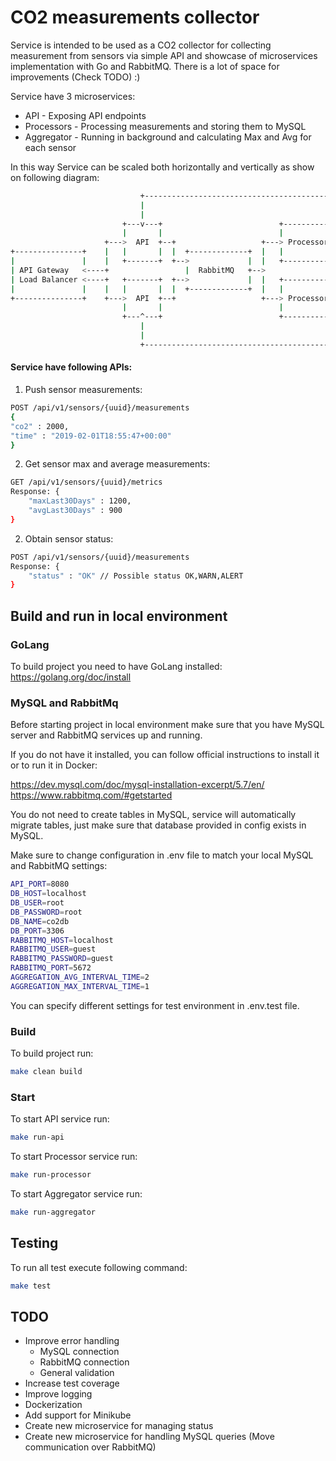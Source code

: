 # CO2 measurements collector
Service is intended to be used as a CO2 collector for collecting measurement from sensors via simple API and showcase of microservices implementation with Go and RabbitMQ.
There is a lot of space for improvements (Check TODO) :) 

Service have 3 microservices:
- API - Exposing API endpoints
- Processors - Processing measurements and storing them to MySQL
- Aggregator - Running in background and calculating Max and Avg for each sensor

In this way Service can be scaled both horizontally and vertically as show on following diagram:

```bash
                             +----------------------------------------------------+
                             |                                                    |
                             |                                                    |
                         +---v---+                          +-----------+         |        +------------+
                         |       |                          |           |         |        |            |
                     +--->  API  +--+                   +---> Processor +-+       |      +-> Aggregator |
+---------------+    |   |       |  |  +-------------+  |   |           | |  +----v----+ | |            |
|               |    |   +-------+  +-->             |  |   +-----------+ +-->         <-+ +------------+
| API Gateway   <----+                 |  RabbitMQ   +-->                    |  MySQL  |
| Load Balancer <----+   +-------+  +-->             |  |   +-----------+ +-->         <-+ +------------+
|               |    |   |       |  |  +-------------+  |   |           | |  +----^----+ | |            |
+---------------+    +--->  API  +--+                   +---> Processor +-+       |      +-> Aggregator |
                         |       |                          |           |         |        |            |
                         +---^---+                          +-----------+         |        +------------+
                             |                                                    |
                             |                                                    |
                             +----------------------------------------------------+
```

#### Service have following APIs:

1. Push sensor measurements:
```bash
POST /api/v1/sensors/{uuid}/measurements
{
"co2" : 2000,
"time" : "2019-02-01T18:55:47+00:00" 
}
```

2. Get sensor max and average measurements:
```bash
GET /api/v1/sensors/{uuid}/metrics
Response: {
    "maxLast30Days" : 1200,
    "avgLast30Days" : 900
}
```

2. Obtain sensor status:
```bash
POST /api/v1/sensors/{uuid}/measurements
Response: {
    "status" : "OK" // Possible status OK,WARN,ALERT
}
```

## Build and run in local environment

### GoLang

To build project you need to have GoLang installed:
https://golang.org/doc/install

### MySQL and RabbitMq
Before starting project in local environment make sure that you have MySQL server and RabbitMQ services up and running.

If you do not have it installed, you can follow official instructions to install it or to run it in Docker:

https://dev.mysql.com/doc/mysql-installation-excerpt/5.7/en/
https://www.rabbitmq.com/#getstarted

You do not need to create tables in MySQL, service will automatically migrate tables, just make sure that database provided in config exists in MySQL.

Make sure to change configuration in .env file to match your local MySQL and RabbitMQ settings:
```bash
API_PORT=8080
DB_HOST=localhost
DB_USER=root
DB_PASSWORD=root
DB_NAME=co2db
DB_PORT=3306
RABBITMQ_HOST=localhost
RABBITMQ_USER=guest
RABBITMQ_PASSWORD=guest
RABBITMQ_PORT=5672
AGGREGATION_AVG_INTERVAL_TIME=2
AGGREGATION_MAX_INTERVAL_TIME=1
```
You can specify different settings for test environment in .env.test file.  

### Build
To build project run:
```bash
make clean build
```

### Start

To start API service run:
```bash
make run-api
```

To start Processor service run:
```bash
make run-processor
```

To start Aggregator service run:
```bash
make run-aggregator
```


## Testing
To run all test execute following command:
```bash
make test
```

## TODO
- Improve error handling 
  - MySQL connection
  - RabbitMQ connection
  - General validation
- Increase test coverage
- Improve logging
- Dockerization
- Add support for Minikube
- Create new microservice for managing status
- Create new microservice for handling MySQL queries (Move communication over RabbitMQ)

